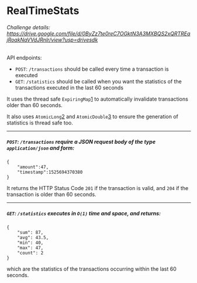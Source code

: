 # RealTimeStats

###### Challenge details: https://drive.google.com/file/d/0ByZz7te0reC7OGktN3A3MXBQS2xQRTREajRoakNaVVdJRnlr/view?usp=drivesdk

API endpoints:

* `POST`: `/transactions` should be called every time a transaction is executed
* `GET`: `/statistics` should be called when you want the statistics of the transactions executed in the last 60 seconds

It uses the thread safe `ExpiringMap`[1] to automatically invalidate transactions older than 60 seconds.

It also uses `AtomicLong`[2] and `AtomicDouble`[3] to ensure the generation of statistics is thread safe too.

-------------------------------------------

##### `POST`: `/transactions` require a JSON request body of the type `application/json` and form: 

```
{
	"amount":47,
	"timestamp":1525694370380
}
```

It returns the HTTP Status Code `201` if the transaction is valid, and `204` if the transaction is older than 60 seconds.

-------------------------------------------

##### `GET`: `/statistics` executes in `O(1)` time and space, and returns:  

```
{
    "sum": 87,
    "avg": 43.5,
    "min": 40,
    "max": 47,
    "count": 2
}
```
which are the statistics of the transactions occurring within the last 60 seconds.

[1]: https://github.com/jhalterman/expiringmap

[2]: https://docs.oracle.com/javase/8/docs/api/java/util/concurrent/atomic/AtomicLong.html

[3]: http://javadocs.okadatech.com/javadoc/guava-14.0.1/reference/com/google/common/util/concurrent/AtomicDouble.html
